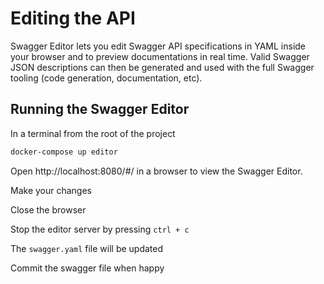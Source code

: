 # Editing the API

Swagger Editor lets you edit Swagger API specifications in YAML inside your browser and to preview 
documentations in real time. Valid Swagger JSON descriptions can then be generated and used with the 
full Swagger tooling (code generation, documentation, etc).


## Running the Swagger Editor
 In a terminal from the root of the project

```bash
docker-compose up editor
```

Open http://localhost:8080/#/ in a browser to view the Swagger Editor.

Make your changes

Close the browser

Stop the editor server  by pressing ```ctrl + c```

The ```swagger.yaml``` file will be updated

Commit the swagger file when happy
